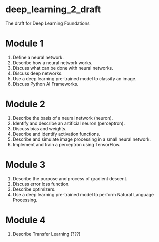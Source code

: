 # deep_learning_2_draft
The draft for Deep Learning Foundations

# Module 1
1. Define a neural network.
2. Describe how a neural network works.
3. Discuss what can be done with neural networks.
4. Discuss deep networks.
5. Use a deep learning pre-trained model to classify an image.
6. Discuss Python AI Frameworks.

# Module 2
1. Describe the basis of a neural network (neuron).
2. Identify and describe an artificial neuron (perceptron).
3. Discuss bias and weights.
4. Describe and identify activation functions.
5. Describe and simulate image processing in a small neural network.
6. Implement and train a perceptron using TensorFlow.

# Module 3
1. Describe the purpose and process of gradient descent.
2. Discuss error loss function.
3. Describe optimizers.
4. Use a deep learning pre-trained model to perform Natural Language Processing.

# Module 4
1. Describe Transfer Learning (???)
